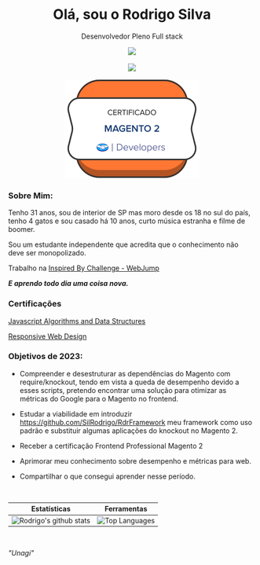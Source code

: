 
<h1 align='center'>
  Olá, sou o Rodrigo Silva 
</h1>

<p align='center'>
  Desenvolvedor Pleno Full stack    
</p>
<p align='center'>
<img src="https://img.shields.io/badge/Email-rodrigo.sil91@gmail.com-green">
</p>
<p align='center'>
<img src="https://skillicons.dev/icons?i=html,css,js,ts,php,react,angular,nodejs,mysql,wordpress">
</p>
<p align='center'>
    <img src="https://github.com/SilRodrigo/SilRodrigo/blob/main/insigna.svg">
</p>

### Sobre Mim:
<p>  
    Tenho 31 anos, sou de interior de SP mas moro desde os 18 no sul do país, tenho 4 gatos e sou casado há 10 anos, curto música estranha e filme de boomer.  
</p>
<p> 
Sou um estudante independente que acredita que o conhecimento não deve ser monopolizado.

Trabalho na [Inspired By Challenge - WebJump](https://webjump.com.br/)
</p>
 <p> 
  <em><strong>E aprendo todo dia uma coisa nova.</strong></em>
</p>

<h3>Certificações</h3>
  <p>
    <a href="https://freecodecamp.org/certification/fcc302c8267-67ec-47d2-9eea-73851deecef5/javascript-algorithms-and-data-structures">Javascript Algorithms and Data Structures</a>  
  </p>
  <p>
    <a href="https://freecodecamp.org/certification/fcc302c8267-67ec-47d2-9eea-73851deecef5/responsive-web-design">Responsive Web Design</a>
  </p>  

### Objetivos de 2023:
- Compreender e desestruturar as dependências do Magento com require/knockout, tendo em vista a queda de desempenho devido a esses scripts, pretendo encontrar uma solução para otimizar as métricas do Google para o Magento no frontend.

- Estudar a viabilidade em introduzir https://github.com/SilRodrigo/RdrFramework meu framework como uso padrão e substituir algumas aplicações do knockout no Magento 2.

- Receber a certificação Frontend Professional Magento 2

- Aprimorar meu conhecimento sobre desempenho e métricas para web.

- Compartilhar o que consegui aprender nesse período.

<br>

| Estatísticas | Ferramentas |
|--|--|
| ![Rodrigo's github stats](https://github-readme-stats.vercel.app/api?username=silrodrigo&show_icons=true&hide_border=true&count_private=true&theme=calm) | ![Top Languages](https://github-readme-stats.vercel.app/api/top-langs/?username=silrodrigo&langs_count=10&count_private=true&hide_border=true&theme=calm&layout=compact) |


<br>


*"Unagi"*

